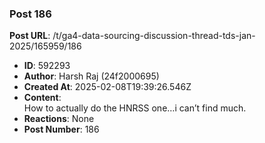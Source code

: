### Post 186
**Post URL**: /t/ga4-data-sourcing-discussion-thread-tds-jan-2025/165959/186
- **ID**: 592293
- **Author**: Harsh Raj (24f2000695)
- **Created At**: 2025-02-08T19:39:26.546Z
- **Content**:  
  How to actually do the HNRSS one…i can’t find much.
- **Reactions**: None
- **Post Number**: 186

